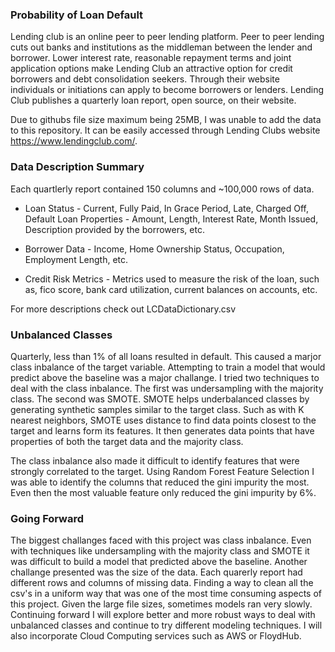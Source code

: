 ### Probability of Loan Default

Lending club is an online peer to peer lending platform. Peer to peer lending cuts out banks and institutions as the middleman between the lender and borrower. Lower interest rate, reasonable repayment terms and joint application options make Lending Club an attractive option for credit borrowers and debt consolidation seekers. Through their website individuals or initiations can apply to become borrowers or lenders. Lending Club publishes a quarterly loan report, open source, on their website.

Due to githubs file size maximum being 25MB, I was unable to add the data to this repository. It can be easily accessed through Lending Clubs website https://www.lendingclub.com/.

### Data Description Summary

Each quartlerly report contained 150 columns and ~100,000 rows of data.

- Loan Status - Current, Fully Paid, In Grace Period, Late, Charged Off, Default Loan Properties - Amount, Length, Interest Rate, Month Issued, Description provided by the borrowers, etc. 

- Borrower Data - Income, Home Ownership Status, Occupation, Employment Length, etc. 

- Credit Risk Metrics - Metrics used to measure the risk of the loan, such as, fico score, bank card utilization, current balances on accounts, etc.

For more descriptions check out LCDataDictionary.csv

### Unbalanced Classes

Quarterly, less than 1% of all loans resulted in default. This caused a marjor class inbalance of the target variable. Attempting to train a model that would predict above the baseline was a major challange. I tried two techniques to deal with the class inbalance. The first was undersampling with the majority class. The second was SMOTE. SMOTE helps underbalanced classes by generating synthetic samples similar to the target class. Such as with K nearest neighbors, SMOTE uses distance to find data points closest to the target and learns form its features. It then generates data points that have properties of both the target data and the majority class.

The class inbalance also made it difficult to identify features that were strongly correlated to the target. Using Random Forest Feature Selection I was able to identify the columns that reduced the gini impurity the most. Even then the most valuable feature only reduced the gini impurity by 6%.

### Going Forward

The biggest challanges faced with this project was class inbalance. Even with techniques like undersampling with the majority class and SMOTE it was difficult to build a model that predicted above the baseline. Another challange presented was the size of the data. Each quarerly report had different rows and columns of missing data. Finding a way to clean all the csv's in a uniform way that was one of the most time consuming aspects of this project. Given the large file sizes, sometimes models ran very slowly. Continuing forward I will explore better and more robust ways to deal with unbalanced classes and continue to try different modeling techniques. I will also incorporate Cloud Computing services such as AWS or FloydHub. 
